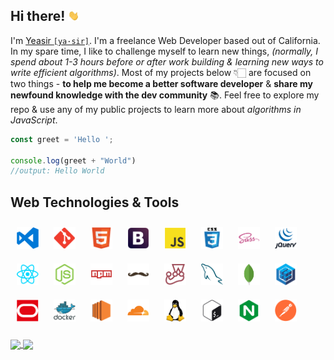 ## Hi there! <img src="./media/wave.webp" width="18" alt="wave">

I'm [Yeasir `[ya·sir]`](https://www.yeasirhugais.com). I'm a freelance Web Developer based out of California. In my spare time, I like to challenge myself to learn new things, _(normally, I spend about 1-3 hours before or after work building & learning new ways to write efficient algorithms)_. Most of my projects below 👇🏻 are focused on two things -  **to help me become a better software developer** & **share my newfound knowledge with the dev community** 📚. Feel free to explore my repo & use any of my public projects to learn more about _algorithms in JavaScript_.

```javascript
const greet = 'Hello ';

console.log(greet + "World")
//output: Hello World
```

## Web Technologies & Tools

[<img width="35" vspace="10" hspace="10" src="./media/vscode.png" alt="vs code" />](https://code.visualstudio.com/)
[<img width="35" vspace="10" hspace="10" src="./media/git.png" alt="git technology" />](https://git-scm.com/)
[<img width="35" vspace="10" hspace="10" src="./media/html5.png" alt="html 5" />](https://github.com/yeasir01)
[<img width="35" vspace="10" hspace="10" src="./media/bootstrap.png" alt="bootstrap" />](https://getbootstrap.com/)
[<img width="35" vspace="10" hspace="10" src="./media/javascript.png" alt="javascript" />](https://www.ecma-international.org/)
[<img width="35" vspace="10" hspace="10" src="./media/css3.png" alt="css 3" />](https://github.com/yeasir01)
[<img width="35" vspace="10" hspace="10" src="./media/sass.png" alt="sass" />](https://sass-lang.com/)
[<img width="35" vspace="10" hspace="10" src="./media/jquery.png" alt="jquery" />](https://jquery.com/)
[<img width="35" vspace="10" hspace="10" src="./media/react.png" alt="react" />](https://reactjs.org/)
[<img width="35" vspace="10" hspace="10" src="./media/nodejs.png" alt="node js" />](https://nodejs.org/)
[<img width="35" vspace="10" hspace="10" src="./media/npm.png" alt="node package manager" />](https://www.npmjs.com/)
[<img width="35" vspace="10" hspace="10" src="./media/handlebars.png" alt="handlebars js" />](https://handlebarsjs.com/)
[<img width="35" vspace="10" hspace="10" src="./media/jest.png" alt="jest" />](https://jestjs.io/)
[<img width="35" vspace="10" hspace="10" src="./media/mysql.png" alt="mysql" />](https://www.mysql.com/)
[<img width="35" vspace="10" hspace="10" src="./media/mongodb.png" alt="mongo db" />](https://www.mongodb.com/)
[<img width="35" vspace="10" hspace="10" src="./media/sequelize.png" alt="sequelize orm" />](https://sequelize.org/)
[<img width="35" vspace="10" hspace="10" src="./media/oracle.png" alt="oracle cloud" />](https://www.oracle.com/cloud/)
[<img width="35" vspace="10" hspace="10" src="./media/docker.png" alt="docker" />](https://www.docker.com/)
[<img width="35" vspace="10" hspace="10" src="./media/ec2.png" alt="aws ec2" />](https://aws.amazon.com/ec2/)
[<img width="35" vspace="10" hspace="10" src="./media/cloudflare.png" alt="cloudflare" />](https://www.cloudflare.com/)
[<img width="35" vspace="10" hspace="10" src="./media/linux.png" alt="linux" />](https://linuxfoundation.org/)
[<img width="35" vspace="10" hspace="10" src="./media/bash.png" alt="bash" />](https://github.com/yeasir01)
[<img width="35" vspace="10" hspace="10" src="./media/nginx.png" alt="nginx" />](https://www.nginx.com/)
[<img width="35" vspace="10" hspace="10" src="./media/postman.png" alt="postman" />](https://www.postman.com/)

<a href="https://github.com/yeasir01">
  <img height=200 align="center" src="https://github-readme-stats.vercel.app/api?username=yeasir01&theme=dark&include_all_commits=true" />
</a>
<a href="https://github.com/yeasir01">
  <img height=200 align="center" src="https://github-readme-stats.vercel.app/api/top-langs/?username=yeasir01&theme=dark&layout=compact" />
</a>
